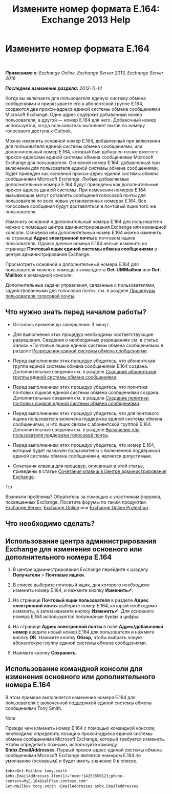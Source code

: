 ﻿---
title: 'Измените номер формата E.164: Exchange 2013 Help'
TOCTitle: Измените номер формата E.164
ms:assetid: 2a3da11b-bb9b-4d4d-9238-6a1a47ef63f2
ms:mtpsurl: https://technet.microsoft.com/ru-ru/library/Dd335162(v=EXCHG.150)
ms:contentKeyID: 50556364
ms.date: 05/22/2018
mtps_version: v=EXCHG.150
ms.translationtype: MT
---

# Измените номер формата E.164

 

_**Применимо к:** Exchange Online, Exchange Server 2013, Exchange Server 2016_

_**Последнее изменение раздела:** 2012-11-14_

Когда вы включаете для пользователя единую систему обмена сообщениями и привязываете его к абонентской группе E.164, создаются два прокси-адреса единой системы обмена сообщениями Microsoft Exchange. Один адрес содержит добавочный номер пользователя, а другой — номер E.164 для него. Добавочный номер используется, когда пользователь выполняет вызов по номеру голосового доступа к Outlook.

Можно изменить основной номер E.164, добавленный при включении для пользователя единой системы обмена сообщениями, или дополнительный номер E.164, который был добавлен позже вместе с прокси-адресами единой системы обмена сообщениями Microsoft Exchange для пользователя. Основной номер E.164, добавленный при включении для пользователя единой системы обмена сообщениями, будет приведен как основной прокси-адрес единой системы обмена сообщениями Microsoft Exchange. Любые добавляемые дополнительные номера E.164 будут приведены как дополнительные прокси-адреса данной системы. При изменении номеров E.164 вызывающие могут оставлять сообщения голосовой почты для пользователя по всех новых установленных номерах E.164. Все голосовые сообщения будут доставляться в почтовый ящик того же пользователя.

Изменить основной и дополнительный номера E.164 для пользователя можно с помощью центра администрирования Exchange или командной консоли. Основной или дополнительный номер E.164 можно изменить на странице **Адрес электронной почты** в почтовом ящике пользователя. Однако данные номера E.164 нельзя изменить на странице **Почтовый ящик единой системы обмена сообщениями** в центре администрирования Exchange.

Просмотреть основной и дополнительный номера E.164 для пользователя можно с помощью командлета **Get-UMMailbox** или **Get-Mailbox** в командной консоли.

Дополнительные задачи управления, связанные с пользователями, задействованными для голосовой почты, см. в разделе [Процедуры пользователя голосовой почты](voice-mail-enabled-user-procedures-exchange-2013-help.md).

## Что нужно знать перед началом работы?

  - Осталось времени до завершения: 3 минут.

  - Для выполнения этих процедур необходимы соответствующие разрешения. Сведения о необходимых разрешениях см. в статье Запись «Почтовые ящики единой системы обмена сообщениями» в разделе [Разрешения единой системы обмена сообщениями](unified-messaging-permissions-exchange-2013-help.md).

  - Перед выполнением этих процедур убедитесь, что абонентская группа единой системы обмена сообщениями E.164 создана. Дополнительные сведения см. в разделе [Создание абонентской группы единой системы обмена сообщениями](create-a-um-dial-plan-exchange-2013-help.md).

  - Перед выполнением этих процедур убедитесь, что политика почтовых ящиков единой системы обмена сообщениями создана. Дополнительные сведения см. в разделе [Создание политики почтовых ящиков единой системы обмена сообщениями](create-a-um-mailbox-policy-exchange-2013-help.md).

  - Перед выполнением этих процедур убедитесь, что для почтового ящика пользователя включена поддержка единой системы обмена сообщениями, и что ящик связан с абонентской группой E.164. Дополнительные сведения см. в разделе [Включение для пользователя поддержки голосовой почты](enable-a-user-for-voice-mail-exchange-2013-help.md).

  - Перед выполнением этих процедур убедитесь, что номер E.164, который будет назначен пользователю с включенной поддержкой единой системы обмена сообщениями, является допустимым.

  - Сочетания клавиш для процедур, описанных в этой статье, приведены в статье [Сочетания клавиш в Центре администрирования Exchange](keyboard-shortcuts-in-the-exchange-admin-center-exchange-online-protection-help.md).

> [!TIP]  
> Возникли проблемы? Обратитесь за помощью к участникам форумов, посвященных Exchange. Посетите форумы по таким продуктам: <a href="https://go.microsoft.com/fwlink/p/?linkid=60612">Exchange Server</a>, <a href="https://go.microsoft.com/fwlink/p/?linkid=267542">Exchange Online</a> или <a href="https://go.microsoft.com/fwlink/p/?linkid=285351">Exchange Online Protection</a>..


## Что необходимо сделать?

## Использование центра администрирования Exchange для изменения основного или дополнительного номера E.164

1.  В центре администрирования Exchange перейдите к разделу **Получатели** \> **Почтовые ящики**.

2.  В списке выберите почтовый ящик, для которого необходимо изменить номер E.164, и нажмите кнопку **Изменить**![Значок редактирования](images/Bb124582.6f53ccb2-1f13-4c02-bea0-30690e6ea71d(EXCHG.150).gif "Значок редактирования").

3.  На странице **Почтовый ящик пользователя** в разделе **Адрес электронной почты** выберите номер E.164, который необходимо изменить, а затем нажмите кнопку **Изменить**![Значок редактирования](images/Bb124582.6f53ccb2-1f13-4c02-bea0-30690e6ea71d(EXCHG.150).gif "Значок редактирования"). Для основного номера E.164 используются полужирные буквы и цифры.

4.  На странице **Адрес электронной почты** в поле **Адрес/добавочный номер** введите новый номер E.164 для пользователя и нажмите кнопку **ОК**. Нажмите кнопку **Обзор**, чтобы выбрать новую абонентскую группу единой системы обмена сообщениями.

5.  Нажмите кнопку **Сохранить**.

## Использование командной консоли для изменения основного или дополнительного номера E.164

В этом примере выполняется изменение номера E.164 для пользователя с включенной поддержкой единой системы обмена сообщениями Tony Smith.

> [!NOTE]  
> Прежде чем изменить номер E.164 с помощью командной консоли, необходимо определить позицию прокси-адреса единой системы обмена сообщениями Microsoft Exchange, который требуется изменить. Чтобы определить позицию, используйте команду <strong>$mbx.EmailAddresses</strong>. Первый прокси-адрес единой системы обмена сообщениями Microsoft Exchange является номером E.164 по умолчанию (основным) и будет иметь значение 0 в списке.


    $mbx=Get-Mailbox tony.smith
    $mbx.EmailAddresses.Item(1)="eum:+14255550123;phone-context=MyE.164DialPlan.contoso.com"
    Set-Mailbox tony.smith -EmailAddresses $mbx.EmailAddresses


